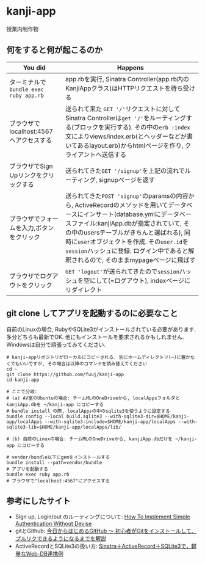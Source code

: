 # kanji-app
授業内制作物

## 何をすると何が起こるのか
You did | Happens
------- | -------
ターミナルで`bundle exec ruby app.rb` | app.rbを実行, Sinatra Controller(app.rb内のKanjiAppクラス)はHTTPリクエストを待ち受ける
ブラウザで localhost:4567 へアクセスする | 送られて来た `GET '/'`リクエストに対してSinatra Controllerは`get '/'`をルーティングする(ブロックを実行する). その中の`erb :index`文によりviews/index.erb(とヘッダーなどが書いてあるlayout.erb)からhtmlページを作り, クライアントへ送信する
ブラウザでSign Upリンクをクリックする | 送られてきた`GET '/signup'`を上記の流れでルーティング, signupページを返す
ブラウザでフォームを入力,ボタンをクリック | 送られてきた`POST 'signup'`のparamsの内容から, ActiveRecordのメソッドを用いてデータベースにインサート(database.ymlにデータベースファイル:kanjiApp.dbが指定されていて, その中のusersテーブルがきちんと選ばれる), 同時に`user`オブジェクトを作成. その`user.id`を`session`ハッシュに登録. ログイン中であると解釈されるので, そのままmypageページに飛ばす
ブラウザでログアウトをクリック | `GET 'logout'`が送られてきたので`session`ハッシュを空にして(=ログアウト), indexページにリダイレクト


## git clone してアプリを起動するのに必要なこと
自前のLinuxの場合, RubyやSQLite3がインストールされている必要があります. 多分どちらも最新でOK. 他にもインストールを要求されるかもしれません. Windowsは自分で頑張ってみてください.
```
# kanji-appリポジトリがローカルにコピーされる. 別にホームディレクトリ(~)に置かなくてもいいですが, その場合は以降のコマンドを読み替えてください
cd ~
git clone https://github.com/fuuj/kanji-app
cd kanji-app

# ここで分岐:
# (a) AV室のUbuntuの場合: チームMLのOneDriveから, localAppsフォルダとkanjiApp.dbを ~/kanji-app にコピーする
# bundle install の際, localAppsの中のsqlite3を使うように設定する
bundle config --local build.sqlite3 --with-sqlite3-dir=$HOME/kanji-app/localApps --with-sqlite3-include=$HOME/kanji-app/localApps --with-sqlite3-lib=$HOME/kanji-app/localApps/lib/

# (b) 自前のLinuxの場合: チームMLのOneDriveから, kanjiApp.dbだけを ~/kanji-app にコピーする

# vendor/bundle以下にgemをインストールする
bundle install --path=vendor/bundle
# アプリを起動する
bundle exec ruby app.rb
# ブラウザで"localhost:4567"にアクセスする
```

## 参考にしたサイト
- Sign up, Login/out のルーティングについて: [How To Implement Simple Authentication Without Devise](https://www.rubypigeon.com/posts/how-to-implement-simple-authentication-without-devise/)
- gitとGithub: [今日からはじめるGitHub 〜 初心者がGitをインストールして、プルリクできるようになるまでを解説](https://employment.en-japan.com/engineerhub/entry/2017/01/31/110000)
- ActiveRecordとSQLite3の扱い方: [Sinatra＋ActiveRecord＋SQLite3で，軽量なWeb-DB連携例](https://tamosblog.wordpress.com/2012/10/26/sinatra/)
